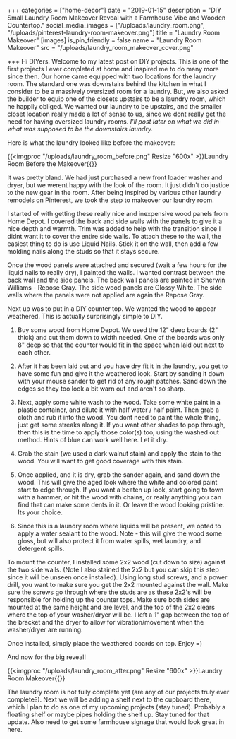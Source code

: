 +++
categories = ["home-decor"]
date = "2019-01-15"
description = "DIY Small Laundry Room Makeover Reveal with a Farmhouse Vibe and Wooden Countertop."
social_media_images = ["/uploads/laundry_room.png", "/uploads/pinterest-laundry-room-makeover.png"]
title = "Laundry Room Makeover"
[images]
is_pin_friendly = false
name = "Laundry Room Makeover"
src = "/uploads/laundry_room_makeover_cover.png"

+++
Hi DIYers.  Welcome to my latest post on DIY projects.  This is one of the first projects I ever completed at home and inspired me to do many more since then.  Our home came equipped with two locations for the laundry room.  The standard one was downstairs behind the kitchen in what I consider to be a massively oversized room for a laundry.  But, we also asked the builder to equip one of the closets upstairs to be a laundry room, which he happily obliged.  We wanted our laundry to be upstairs, and the smaller closet location really made a lot of sense to us, since we dont really get the need for having oversized laundry rooms.  _I'll post later on what we did in what was supposed to be the downstairs laundry._  

Here is what the laundry looked like before the makeover:


{{<imgproc "/uploads/laundry_room_before.png" Resize "600x" >}}Laundry Room Before the Makeover{{</imgproc>}}


It was pretty bland.  We had just purchased a new front loader washer and dryer, but we werent happy with the look of the room.  It just didn't do justice to the new gear in the room.  After being inspired by various other laundry remodels on Pinterest, we took the step to makeover our laundry room.

I started of with getting these really nice and inexpensive wood panels from Home Depot.  I covered the back and side walls with the panels to give it a nice depth and warmth.  Trim was added to help with the transition since I didnt want it to cover the entire side walls.  To attach these to the wall, the easiest thing to do is use Liquid Nails.  Stick it on the wall, then add a few molding nails along the studs so that it stays secure.

Once the wood panels were attached and secured (wait a few hours for the liquid nails to really dry), I painted the walls.  I wanted contrast between the back wall and the side panels.  The back wall panels are painted in Sherwin Williams - Repose Gray.  The side wood panels are Glossy White.  The side walls where the panels were not applied are again the Repose Gray.

Next up was to put in a DIY counter top.  We wanted the wood to appear weathered.  This is actually surprisingly simple to DIY.

1.  Buy some wood from Home Depot.  We used the 12" deep boards (2" thick) and cut them down to width needed.  One of the boards was only 8" deep so that the counter would fit in the space when laid out next to each other.

2.  After it has been laid out and you have dry fit it in the laundry, you get to have some fun and give it the weathered look.  Start by sanding it down with your mouse sander to get rid of any rough patches.  Sand down the edges so they too look a bit warn out and aren't so sharp.

3.  Next, apply some white wash to the wood.  Take some white paint in a plastic container, and dilute it with half water / half paint.  Then grab a cloth and rub it into the wood.  You dont need to paint the whole thing, just get some streaks along it.  If you want other shades to pop through, then this is the time to apply those color(s) too, using the washed out method.  Hints of blue can work well here. Let it dry.

4.  Grab the stain (we used a dark walnut stain) and apply the stain to the wood.  You will want to get good coverage with this stain.  

5.  Once applied, and it is dry, grab the sander again, and sand down the wood.  This will give the aged look where the white and colored paint start to edge through.  If you want a beaten up look, start going to town with a hammer, or hit the wood with chains, or really anything you can find that can make some dents in it.  Or leave the wood looking pristine.  Its your choice.

6.  Since this is a laundry room where liquids will be present, we opted to apply a water sealant to the wood.  Note - this will give the wood some gloss, but will also protect it from water spills, wet laundry, and detergent spills.

To mount the counter, I installed some 2x2 wood (cut down to size) against the two side walls.  (Note I also stained the 2x2 but you can skip this step since it will be unseen once installed).  Using long stud screws, and a power drill, you want to make sure you get the 2x2 mounted against the wall.  Make sure the screws go through where the studs are as these 2x2's will be responsible for holding up the counter tops.  Make sure both sides are mounted at the same height and are level, and the top of the 2x2 clears where the top of your washer/dryer will be.  I left a 1" gap between the top of the bracket and the dryer to allow for vibration/movement when the washer/dryer are running.

Once installed, simply place the weathered boards on top.  Enjoy =)


And now for the big reveal!

{{<imgproc "/uploads/laundry_room_after.png" Resize "600x" >}}Laundry Room Makeover{{</imgproc>}}


The laundry room is not fully complete yet (are any of our projects truly ever complete?).  Next we will be adding a shelf next to the cupboard there, which I plan to do as one of my upcoming projects (stay tuned). Probably a floating shelf or maybe pipes holding the shelf up.  Stay tuned for that update.  Also need to get some farmhouse signage that would look great in here.